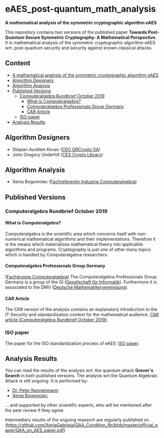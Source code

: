 # eAES_post-quantum_math_analysis

**A mathematical analysis of the symmetric cryptographic algorithm eAES**
 
 This repository contains two versions of the published paper **Towards Post-Quantum Secure Symmetric Cryptography: A Mathematical Perspective**.
 It is mathematical analysis of the symmetric cryptographic algorithm eAES wrt. post-quantum security and security against known classical attacks.
 
## Content

- [A mathematical analysis of the symmetric cryptographic algorithm eAES](#a-mathematical-analysis-of-the-symmetric-cryptographic-algorithm-eAES)
- [Algorithm Designers](#algorithm-designers)
- [Algorithm Analysis](#algorithm-analysis)
- [Published Versions](#published-versions)
  - [Computeralgebra Rundbrief October 2019](#computeralgebra-rundbrief-october-2019)
    - [What is Computeralgebra?](#what-is-computeralgebra?)
    - [Computeralgebra Professionals Group Germany](#computeralgebra-professionals-group-germany)
    - [CAR Article](#car-article)
  - [ISO paper](#iso-paper)
- [Analysis Results](#analysis-results)
  


## Algorithm Designers

* Stiepan Aurélien Kovac ([CEO QRCrypto SA](https://qrcrypto.ch/))
* John Gregory Underhill ([CEX Crypto Library](https://github.com/Steppenwolfe65/CEX))


## Algorithm Analysis

* Xenia Bogomolec ([Fachreferentin Industrie Computeralgebra](https://fachgruppe-computeralgebra.de/fachgruppenleitung/))


## Published Versions

### Computeralgebra Rundbrief October 2019

#### What is Computeralgebra?

Computeralgebra is the scientific area which concerns itself with non-numerical mathematical algorithms and their implementations.
Therefore it is the means which materializes mathematical theory into applicable algorithms and programs. 
Cryptography is just one of other many topics which is handled by Computeralgebra researchers.

#### Computeralgebra Professionals Group Germany

([Fachgruppe Computeralgebra](https://fachgruppe-computeralgebra.de/fachgruppe/))
The Computeralgebra Professionals Group Germany is a group of the GI ([Gesellschaft für Informatik](https://gi.de/)). 
Furthermore it is associated to the DMV ([Deutsche Mathematikervereinigung](https://www.mathematik.de/)).

#### CAR Article

The CAR version of the analysis contains an explanatory introduction to the IT-Security and standardization context for the mathematical audience:
[CAR article (Computeralgebra Rundbrief October 2019)](https://fachgruppe-computeralgebra.de/data/CA-Rundbrief/car65-web.pdf).


### ISO paper

The paper for the ISO standardization process of eAES: [ISO paper](https://eprint.iacr.org/2019/1208).


## Analysis Results

You can read the results of the analysis wrt. the quantum attack **Grover's Search** in both published versions.
The analysis wrt.the Quantum Algebraic Attack is still ongoing. It is performed by:

* [Dr. Peter Nonnenmann](https://www.linkedin.com/in/peter-dr-nonnenmann-737857a0/)
* [Xenia Bogomolec](https://www.linkedin.com/in/xenia-bogomolec-532981a6/)

... and supported by other scientific experts, who will be mentioned after the peer review if they agree.

Intermediary results of the ongoing research are regularly published on (https://github.com/XeniaGabriela/QAA_Condition_Nr/blob/master/official_paper/QAA_on_AES_paper.pdf)
